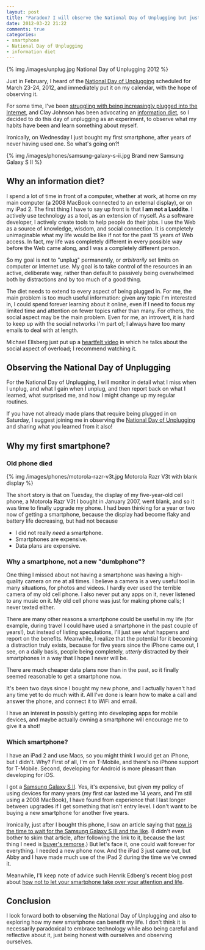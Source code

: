 ```yaml
---
layout: post
title: "Paradox? I will observe the National Day of Unplugging but just bought my first smartphone this week!"
date: 2012-03-22 21:22
comments: true
categories:
- smartphone
- National Day of Unplugging
- information diet
---
```

{% img /images/unplug.jpg National Day of Unplugging 2012 %}

Just in February, I heard of the [National Day of Unplugging](http://nationaldayofunplugging.org/) scheduled for March 23-24, 2012, and immediately put it on my calendar, with the hope of observing it.

For some time, I've been [struggling with being increasingly plugged into the Internet](http://franklinchen.com/blog/2012/02/02/2-new-daily-habits-of-mine-in-a-distracting-world/), and Clay Johnson has been advocating an [information diet](http://www.informationdiet.com/), so I decided to do this day of unplugging as an experiment, to observe what my habits have been and learn something about myself.

Ironically, on Wednesday I just bought my first smartphone, after years of never having used one. So what's going on?!

{% img /images/phones/samsung-galaxy-s-ii.jpg Brand new Samsung Galaxy S II %}

<!--more-->

## Why an information diet?

I spend a lot of time in front of a computer, whether at work, at home on my main computer (a 2008 MacBook connected to an external display), or on my iPad 2. The first thing I have to say up front is that **I am not a Luddite**. I actively use technology as a tool, as an extension of myself. As a software developer, I actively create tools to help people do their jobs. I use the Web as a source of knowledge, wisdom, and social connection. It is completely unimaginable what my life would be like if not for the past 15 years of Web access. In fact, my life was completely different in every possible way before the Web came along, and I was a completely different person.

So my goal is not to "unplug" permanently, or *arbitrarily* set limits on computer or Internet use. My goal is to take control of the resources in an active, deliberate way, rather than default to passively being overwhelmed both by distractions and by too much of a good thing.

The diet needs to extend to every aspect of being plugged in. For me, the main problem is too much useful information: given any topic I'm interested in, I could spend forever learning about it online, even if I need to focus my limited time and attention on fewer topics rather than many. For others, the social aspect may be the main problem. Even for me, an introvert, it is hard to keep up with the social networks I'm part of; I always have too many emails to deal with at length.

Michael Ellsberg just put up a [heartfelt video](http://www.ellsberg.com/friendlessness) in which he talks about the social aspect of overload; I recommend watching it.

## Observing the National Day of Unplugging

For the National Day of Unplugging, I will monitor in detail what I miss when I unplug, and what I gain when I unplug, and then report back on what I learned, what surprised me, and how I might change up my regular routines.

If you have not already made plans that require being plugged in on Saturday, I suggest joining me in observing the [National Day of Unplugging](http://nationaldayofunplugging.org/) and sharing what you learned from it also!

## Why my first smartphone?

### Old phone died

{% img /images/phones/motorola-razr-v3t.jpg Motorola Razr V3t with blank display %}

The short story is that on Tuesday, the display of my five-year-old cell phone, a Motorola Razr V3t I bought in January 2007, went blank, and so it was time to finally upgrade my phone. I had been thinking for a year or two now of getting a smartphone, because the display had become flaky and battery life decreasing, but had not because

- I did not really *need* a smartphone.
- Smartphones are expensive.
- Data plans are expensive.

### Why a smartphone, not a new "dumbphone"?

One thing I missed about not having a smartphone was having a high-quality camera on me at all times. I believe a camera is a very useful tool in many situations, for photos and videos. I hardly ever used the terrible camera of my old cell phone. I also never put any apps on it, never listened to any music on it. My old cell phone was just for making phone calls; I never texted either.

There are many other reasons a smartphone could be useful in my life (for example, during travel I could have used a smartphone in the past couple of years!), but instead of listing speculations, I'll just see what happens and report on the benefits. Meanwhile, I realize that the potential for it becoming a distraction truly exists, because for five years since the iPhone came out, I see, on a daily basis, people being completely, *utterly* distracted by their smartphones in a way that I hope I never will be.

There are much cheaper data plans now than in the past, so it finally seemed reasonable to get a smartphone now.

It's been two days since I bought my new phone, and I actually haven't had any time yet to do much with it. All I've done is learn how to make a call and answer the phone, and connect it to WiFi and email.

I have an interest in possibly getting into developing apps for mobile devices, and maybe actually owning a smartphone will encourage me to give it a shot!

### Which smartphone?

I have an iPad 2 and use Macs, so you might think I would get an iPhone, but I didn't. Why? First of all, I'm on T-Mobile, and there's no iPhone support for T-Mobile. Second, developing for Android is more pleasant than developing for iOS.

I got a [Samsung Galaxy S II](http://www.samsung.com/global/microsite/galaxys2/html/). Yes, it's expensive, but given my policy of using devices for many years (my first car lasted me 14 years, and I'm still using a 2008 MacBook), I have found from experience that I last longer between upgrades if I get something that isn't entry level. I don't want to be buying a new smartphone for another five years.

Ironically, just after I bought this phone, I saw an article saying that [now is the time to wait for the Samsung Galaxy S III and the like](http://lifehacker.com/5895699/if-youre-in-the-market-for-an-android-phone-you-might-want-to-wait). (I didn't even bother to skim that article, after following the link to it, because the last thing I need is [buyer's remorse](http://en.wikipedia.org/wiki/Buyer's_remorse).) But let's face it, one could wait forever for everything. I needed a new phone now. And the iPad 3 just came out, but Abby and I have made much use of the iPad 2 during the time we've owned it.

Meanwhile, I'll keep note of advice such Henrik Edberg's recent blog post about [how not to let your smartphone take over your attention and life](http://www.positivityblog.com/index.php/2012/03/22/smartphone-attention/).

## Conclusion

I look forward both to observing the National Day of Unplugging and also to exploring how my new smartphone can benefit my life. I don't think it is necessarily paradoxical to embrace technology while also being careful and reflective about it, just being honest with ourselves and observing ourselves.
